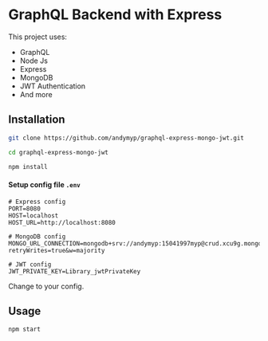 # GraphQL Backend with Express

This project uses:

- GraphQL
- Node Js
- Express
- MongoDB
- JWT Authentication
- And more

## Installation

```bash
git clone https://github.com/andymyp/graphql-express-mongo-jwt.git
```

```bash
cd graphql-express-mongo-jwt
```

```bash
npm install
```

#### Setup config file `.env`

```text
# Express config
PORT=8080
HOST=localhost
HOST_URL=http://localhost:8080

# MongoDB config
MONGO_URL_CONNECTION=mongodb+srv://andymyp:15041997myp@crud.xcu9g.mongodb.net/graphql?retryWrites=true&w=majority

# JWT config
JWT_PRIVATE_KEY=Library_jwtPrivateKey
```

Change to your config.

## Usage

```bash
npm start
```

